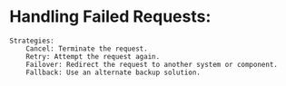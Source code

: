 # Handling Failed Requests:

    Strategies:
        Cancel: Terminate the request.
        Retry: Attempt the request again.
        Failover: Redirect the request to another system or component.
        Fallback: Use an alternate backup solution.

